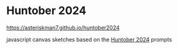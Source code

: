 # Huntober 2024
https://asteriskman7.github.io/huntober2024

javascript canvas sketches based on the [Huntober 2024](https://www.reddit.com/r/Inktober/comments/1f4du3i/alternate_2024_prompts/) prompts
